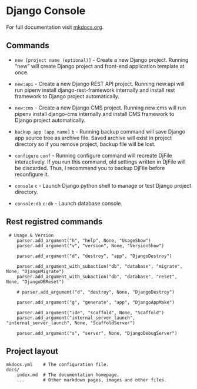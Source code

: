 # Django Console

For full documentation visit [mkdocs.org](http://mkdocs.org).

## Commands

* `new [project name (optional)]` - Create a new Django project. Running “new” will create Django project and front-end application template at once.

* `new:api` - Create a new Django REST API project. Running new:api will run pipenv install django-rest-framework internally and install rest framework to Django project automatically.

* `new:cms` - Create a new Django CMS project. Running new:cms will run pipenv install django-cms internally and install CMS framework to Django project automatically.

* `backup app [app name]` `b` - Running backup command will save Django app source tree as archive file. Saved archive will exist in project directory so if you remove project, backup file will be lost.

* `configure` `conf` - Running configure command will recreate DjFile interactively. If you run this command, old settings written in DjFile will be discarded. Thus, I recommend you to backup DjFile before reconfigure it.

* `console` `c` - Launch Django python shell to manage or test Django project directory.

*  `console:db` `c:db` - Launch database console.


## Rest registred commands

```
 # Usage & Version
    parser.add_argument("h", "help", None, "UsageShow")
    parser.add_argument("v", "version", None, "VersionShow")

    parser.add_argument("d", "destroy", "app", "DjangoDestroy")

    parser.add_argument_with_subaction("db", "database", "migrate", None, "DjangoMigrate")
    parser.add_argument_with_subaction("db", "database", "reset", None, "DjangoDBReset")

    # parser.add_argument("d", "destroy", None, "DjangoDestroy")

    parser.add_argument("g", "generate", "app", "DjangoAppMake")

    parser.add_argument("ide", "scaffold", None, "Scaffold")
    parser.add_argument("internal_server_launch", "internal_server_launch", None, "ScaffoldServer")

    parser.add_argument("s", "server", None, "DjangoDebugServer")

```

## Project layout

    mkdocs.yml    # The configuration file.
    docs/
        index.md  # The documentation homepage.
        ...       # Other markdown pages, images and other files.
